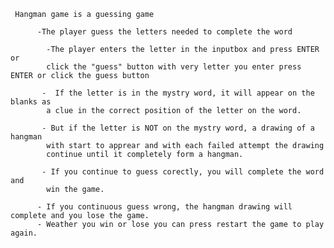      Hangman game is a guessing game
     
          -The player guess the letters needed to complete the word
          
            -The player enters the letter in the inputbox and press ENTER or
            click the "guess" button with very letter you enter press ENTER or click the guess button
          
           -  If the letter is in the mystry word, it will appear on the blanks as
            a clue in the correct position of the letter on the word.
        
           - But if the letter is NOT on the mystry word, a drawing of a hangman
            with start to apprear and with each failed attempt the drawing
            continue until it completely form a hangman.
          
           - If you continue to guess corectly, you will complete the word and
            win the game.
        
          - If you continuous guess wrong, the hangman drawing will complete and you lose the game. 
          - Weather you win or lose you can press restart the game to play again.
        
